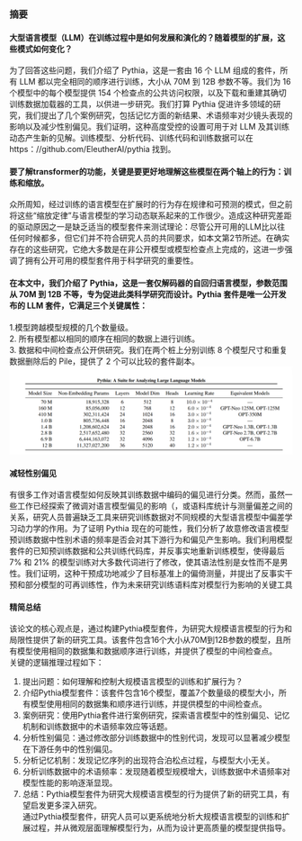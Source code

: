 ### 摘要 
#### 大型语言模型（LLM）在训练过程中是如何发展和演化的？随着模型的扩展，这些模式如何变化？
为了回答这些问题，我们介绍了 Pythia，这是一套由 16 个 LLM 组成的套件，所有 LLM 都以完全相同的顺序进行训练，大小从 70M 到 12B 参数不等。我们为 16 个模型中的每个模型提供 154 个检查点的公共访问权限，以及下载和重建其确切训练数据加载器的工具，以供进一步研究。我们打算 Pythia 促进许多领域的研究，我们提出了几个案例研究，包括记忆方面的新结果、术语频率对少镜头表现的影响以及减少性别偏见。我们证明，这种高度受控的设置可用于对 LLM 及其训练动态产生新的见解。训练模型、分析代码、训练代码和训练数据可以在 https：//github.com/EleutherAI/pythia 找到。

#### 要了解transformer的功能，关键是要更好地理解这些模型在两个轴上的行为：训练和缩放。
众所周知，经过训练的语言模型在扩展时的行为存在规律和可预测的模式，但之前将这些“缩放定律”与语言模型的学习动态联系起来的工作很少。造成这种研究差距的驱动原因之一是缺乏适当的模型套件来测试理论：尽管公开可用的LLM比以往任何时候都多，但它们并不符合研究人员的共同要求，如本文第2节所述。在确实存在的这些研究，它绝大多数是在非公开模型或模型检查点上完成的，这进一步强调了拥有公开可用的模型套件用于科学研究的重要性。

#### 在本文中，我们介绍了 Pythia，这是一套仅解码器的自回归语言模型，参数范围从 70M 到 12B 不等，专为促进此类科学研究而设计。Pythia 套件是唯一公开发布的 LLM 套件，它满足三个关键属性：<br/>
1.模型跨越模型规模的几个数量级。<br/>
2. 所有模型都以相同的顺序在相同的数据上进行训练。<br/>
3. 数据和中间检查点公开供研究。我们在两个桩上分别训练 8 个模型尺寸和重复数据删除后的 Pile，提供了 2 个可以比较的套件副本。<br/>
![](../images/pyh.png)

#### 减轻性别偏见
有很多工作对语言模型如何反映其训练数据中编码的偏见进行分类。然而，虽然一些工作已经探索了微调对语言模型偏见的影响（，或语料库统计与测量偏差之间的关系，研究人员普遍缺乏工具来研究训练数据对不同规模的大型语言模型中偏差学习动力学的作用。为了证明 Pythia 现在的可能性，我们分析了故意修改语言模型预训练数据中性别术语的频率是否会对其下游行为和偏见产生影响。我们利用模型套件的已知预训练数据和公共训练代码库，并反事实地重新训练模型，使得最后 7% 和 21% 的模型训练对大多数代词进行了修改，使其语法性别是女性而不是男性。我们证明，这种干预成功地减少了目标基准上的偏倚测量，并提出了反事实干预和部分模型的可再训练性，作为未来研究训练语料库对模型行为影响的关键工具

#### 精简总结
该论文的核心观点是，通过构建Pythia模型套件，为研究大规模语言模型的行为和局限性提供了新的研究工具。该套件包含16个大小从70M到12B参数的模型，且所有模型使用相同的数据集和数据顺序进行训练，并提供了模型的中间检查点。<br/>
关键的逻辑推理过程如下：<br/>
1. 提出问题：如何理解和控制大规模语言模型的训练和扩展行为？<br/>
2. 介绍Pythia模型套件：该套件包含16个模型，覆盖7个数量级的模型大小，所有模型使用相同的数据集和顺序进行训练，并提供模型的中间检查点。<br/>
3. 案例研究：使用Pythia套件进行案例研究，探索语言模型中的性别偏见、记忆机制和训练数据中的术语频率效应等话题。<br/>
4. 分析性别偏见：通过修改部分训练数据中的性别代词，发现可以显著减少模型在下游任务中的性别偏见。<br/>
5. 分析记忆机制：发现记忆序列的出现符合泊松点过程，与模型大小无关。<br/>
6. 分析训练数据中的术语频率：发现随着模型规模增大，训练数据中术语频率对模型性能的影响逐渐显现。<br/>
7. 总结：Pythia模型套件为研究大规模语言模型的行为提供了新的研究工具，有望启发更多深入研究。<br/>
通过Pythia模型套件，研究人员可以更系统地分析大规模语言模型的训练和扩展过程，并从微观层面理解模型行为，从而为设计更高质量的模型提供指导。<br/>
